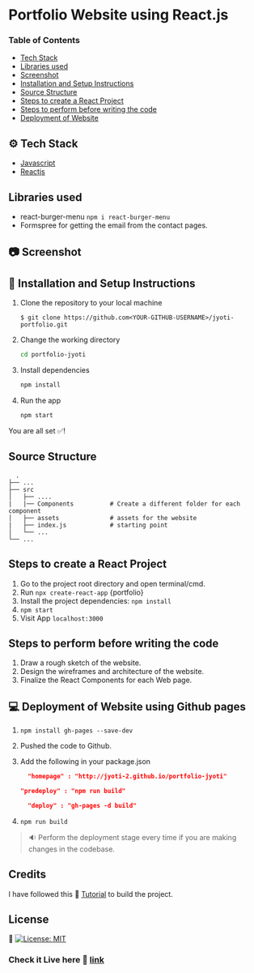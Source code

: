 # Portfolio Website using React.js

### Table of Contents

- [Tech Stack](#tech-stack)
- [Libraries used](#libraries-used)
- [Screenshot](#screenshot)
- [Installation and Setup Instructions](#installation-and-setup-instructions)
- [Source Structure](#source-structure)
- [Steps to create a React Project](#steps-to-create-a-react-project)
- [Steps to perform before writing the code](#steps-to-perform-before-writing-the-code)
- [Deployment of Website](#deployment-of-website-using-github-pages)

## ⚙️ Tech Stack

- [Javascript](https://www.javascript.com/)
- [Reactjs](https://reactjs.org/)

## Libraries used

- react-burger-menu `npm i react-burger-menu`
- Formspree for getting the email from the contact pages.

## :camera: Screenshot

## 🔨 Installation and Setup Instructions

1. Clone the repository to your local machine
   ```console
   $ git clone https://github.com<YOUR-GITHUB-USERNAME>/jyoti-portfolio.git
   ```
2. Change the working directory
   ```bash
   cd portfolio-jyoti
   ```
3. Install dependencies
   ```bash
   npm install
   ```
4. Run the app
   ```bash
   npm start
   ```

You are all set ✅!

## Source Structure

      .
    ├── ...
    ├── src
    │   ├── ....
    |   |── Components          # Create a different folder for each component
    │   ├── assets              # assets for the website
    |   ├── index.js            # starting point
    │   └── ...
    └── ...

## Steps to create a React Project

1. Go to the project root directory and open terminal/cmd.
2. Run `npx create-react-app` {portfolio}
3. Install the project dependencies: `npm install`
4. `npm start`
5. Visit App `localhost:3000`

## Steps to perform before writing the code

1. Draw a rough sketch of the website.
2. Design the wireframes and architecture of the website.
3. Finalize the React Components for each Web page.

## :computer: Deployment of Website using Github pages

1. `npm install gh-pages --save-dev`
2. Pushed the code to Github.
3. Add the following in your package.json

   ```json
     "homepage" : "http://jyoti-2.github.io/portfolio-jyoti"
   ```

   ```json
   "predeploy" : "npm run build"
   ```

   ```json
     "deploy" : "gh-pages -d build"
   ```

4. `npm run build`

> :sound: Perform the deployment stage every time if you are making changes in the codebase.

## Credits

I have followed this :link: [Tutorial](https://www.youtube.com/watch?v=bA4pO1Y4ujA&list=PLGyA74h_S9Nq-rRLG5pqEiaJ87H22S3BW) to build the project.

## License

:link: [![License: MIT](https://img.shields.io/badge/License-MIT-yellow.svg)](https://opensource.org/licenses/MIT)

### Check it Live here :link: [link](https://github.com/jyoti-2/portfolio-jyoti)
